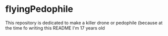 # flyingPedophile
This repository is dedicated to make a killer drone or pedophile (because at the time fo writing this README I'm 17 years old
